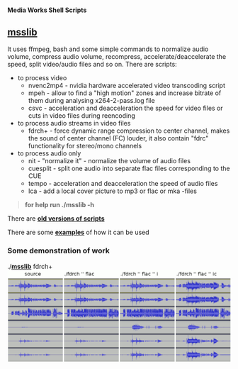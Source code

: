 #### Media Works Shell Scripts
## [**msslib**](msslib)
It uses ffmpeg, bash and some simple commands to normalize audio volume, compress audio volume, recompress, accelerate/deaccelerate the speed, split video/audio files and so on. There are scripts:
- to process video
  - nvenc2mp4 - nvidia hardware accelerated video transcoding script
  - mpeh - allow to find a "high motion" zones and increase bitrate of them during analysing x264-2-pass.log file
  - csvc - acceleration and deacceleration the speed for video files or cuts in video files during reencoding
- to process audio streams in video files
  - fdrch+ - force dynamic range compression to center channel, makes the sound of center channel (FC) louder, it also contain "fdrc" functionality for stereo/mono channels
- to process audio only
  - nit - "normalize it" - normalize the volume of audio files
  - cuesplit - split one audio into separate flac files corresponding to the CUE
  - tempo - acceleration and deacceleration the speed of audio files
  - lca - add a local cover picture to mp3 or flac or mka -files
>**for help run ./msslib -h**

There are [**old versions of scripts**](archive) 

There are some [**examples**](some_examples) of how it can be used

### Some demonstration of work 
./[**msslib**](msslib) fdrch+
![fig1](fdrch_demo.gif)
